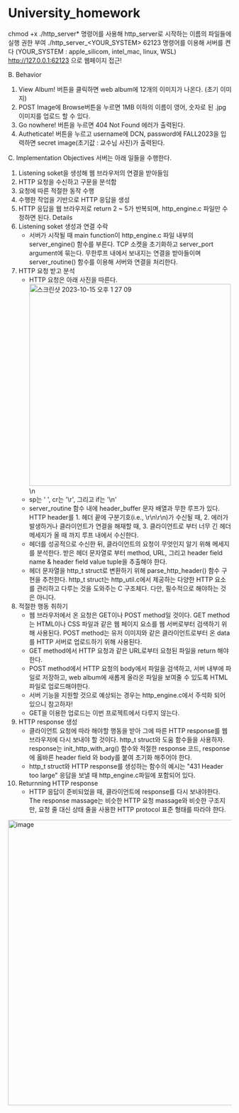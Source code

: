 # University_homework
chmod +x ./http_server* 명령어를 사용해 http_server로 시작하는 이름의 파일들에 실행 권한 부여
./http_server_<YOUR_SYSTEM> 62123 명령어를 이용해 서버를 켠다 (YOUR_SYSTEM : apple_silicom, intel_mac, linux, WSL)
http://127.0.0.1:62123 으로 웹페이지 접근!

B. Behavior
   1. View Album! 버튼을 클릭하면 web album에 12개의 이미지가 나온다. (초기 이미지)
   2. POST Image에 Browse버튼을 누르면 1MB 이하의 이름이 영어, 숫자로 된 .jpg 이미지를 업로드 할 수 있다.
   3. Go nowhere! 버튼을 누르면 404 Not Found 에러가 출력된다.
   4. Autheticate! 버튼을 누르고 username에 DCN, password에 FALL2023을 입력하면 secret image(초기값 : 교수님 사진)가 출력된다.

C. Implementation Objectives
   서버는 아래 일들을 수행한다.
   1. Listening soket을 생성해 웹 브라우저의 연결을 받아들임
   2. HTTP 요청을 수신하고 구문을 분석함
   3. 요청에 따른 적절한 동작 수행
   4. 수행한 작업을 기반으로 HTTP 응답을 생성
   5. HTTP 응답을 웹 브라우저로 return
   2 ~ 5가 반복되며, http_engine.c 파일만 수정하면 된다.
   Details
   1. Listening soket 생성과 연결 수락
      - 서버가 시작될 때 main function이 http_engine.c 파일 내부의 server_engine() 함수를 부른다.
        TCP 소켓을 초기화하고 server_port argument에 묶는다.
      무한루프 내에서 보내지는 연결을 받아들이며 server_routine() 함수를 이용해 서버와 연결을 처리한다.
   2. HTTP 요청 받고 분석
      - HTTP 요청은 아래 사진을 따른다.
<img width="454" alt="스크린샷 2023-10-15 오후 1 27 09" src="https://github.com/GeunSuYoon/University_homework/assets/146644182/48711af8-f30c-43d7-84bd-11ca1e97bce0">\n
      - sp는 ' ', cr는 '\r', 그리고 if는 '\n'
      - server_routine 함수 내에 header_buffer 문자 배열과 무한 루프가 있다.
        HTTP header를 1. 헤더 끝에 구분기호(i.e., \r\n\r\n)가 수신될 때, 2. 에러가 발생하거나 클라이언트가 연결을 해재할 때, 3. 클라이언트로 부터 너무 긴 헤더 메세지가 올 때 까지 루프 내에서 수신한다.
      - 헤더를 성공적으로 수신한 뒤, 클라이언트의 요청이 무엇인지 알기 위해 메세지를 분석한다. 받은 헤더 문자열로 부터 method, URL, 그리고 header field name & header field value tuple을 추출해야 한다.
      - 헤더 문자열을 http_t struct로 변환하기 위해 parse_http_header() 함수 구현을 추천한다. http_t struct는 http_util.c에서 제공하는 다양한 HTTP 요소를 관리하고 다루는 것을 도와주는 C 구조체다.
     다만, 필수적으로 해야하는 것은 아니다.
   3. 적절한 행동 취하기
      - 웹 브라우저에서 온 요청은 GET이나 POST method일 것이다.
        GET method는 HTML이나 CSS 파일과 같은 웹 페이지 요소를 웹 서버로부터 검색하기 위해 사용된다.
        POST method는 유저 이미지와 같은 클라이언트로부터 온 data를 HTTP 서버로 업로드하기 위해 사용된다.
      - GET method에서 HTTP 요청과 같은 URL로부터 요청된 파일을 return 해야한다.
      - POST method에서 HTTP 요청의 body에서 파일을 검색하고, 서버 내부에 파일로 저장하고, web album에 새롭게 올라온 파일을 보여줄 수 있도록 HTML 파일로 업로드해야한다.
      - 서버 기능을 지원할 것으로 예상되는 경우는 http_engine.c에서 주석화 되어 있으니 참고하자!
      - GET을 이용한 업로드는 이번 프로젝트에서 다루지 않는다.
   4. HTTP response 생성
      - 클라이언트 요청에 따라 해야할 행동을 받아 그에 따른 HTTP response를 웹 브라우저에 다시 보내야 할 것이다. http_t struct와 도움 함수들을 사용하자.
        response는 init_http_with_arg() 함수와 적절한 response 코드, response에 옳바른 header field 와 body를 붙여 초기화 해주어야 한다.
      - http_t struct와 HTTP response를 생성하는 함수의 예시는 "431 Header too large" 응답을 보낼 때 http_engine.c파일에 포함되어 있다.
   5. Returnning HTTP response
      - HTTP 응답이 준비되었을 때, 클라이언트에 response를 다시 보내야한다.
        The response massage는 비슷한 HTTP 요청 massage와 비슷한 구조지만, 요청 줄 대신 상태 줄을 사용한 HTTP protocol 표준 형태를 따라야 한다.
<img width="642" alt="image" src="https://github.com/GeunSuYoon/University_homework/assets/146644182/1ded4fa8-cfa8-43e9-bd41-4a85ade01de5">


